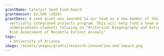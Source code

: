 ```yaml
---
grantName: Catalyst Seed Fund Award
grantAmount: $3,500 (2024)
grantDesc: A seed grant was awarded to our team as a new member of the UA's
  vertically integrated projects program. This will help fund a team of
  undergraduate students focusing on "Historical Biogeography and Extinction
  Risk Assessment of Recently Extinct Animals"
tags:
  - University of Arizona
image: /assets/images/grants/research-innovation-and-impact.png
---
```

